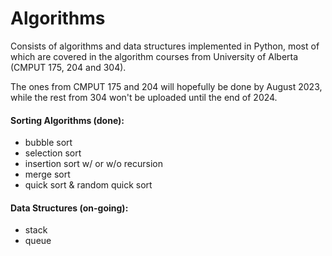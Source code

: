 # Algorithms

Consists of algorithms and data structures implemented in Python, most of which are covered in the algorithm courses from University of Alberta (CMPUT 175, 204 and 304).

The ones from CMPUT 175 and 204 will hopefully be done by August 2023, while the rest from 304 won't be uploaded until the end of 2024.

#### Sorting Algorithms (done): 

- bubble sort
- selection sort
- insertion sort w/ or w/o recursion
- merge sort
- quick sort & random quick sort



#### Data Structures (on-going):

- stack 
- queue
